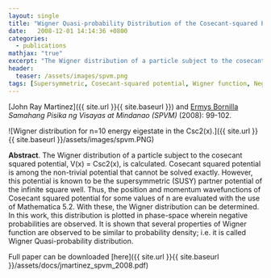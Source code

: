 ```yaml
---
layout: single
title: "Wigner Quasi-probability Distribution of the Cosecant-squared Potential Well"
date:   2008-12-01 14:14:36 +0800
categories: 
  - publications
mathjax: "true"
excerpt: "The Wigner distribution of a particle subject to the cosecant squared potential, V (x) = Csc2(x), is calculated."
header:
  teaser: /assets/images/spvm.png
tags: [Supersymmetric, Cosecant-squared potential, Wigner function, Negative probabilities, Probability density]
---
```

[John Ray Martinez]({{ site.url }}{{ site.baseurl }}) and [Ermys Bornilla](https://www.linkedin.com/in/ermys-bornilla-28b664108/)<br/>
*Samahang Pisika ng Visayas at Mindanao (SPVM)* (2008): 99-102.<br/>

![Wigner distribution for n=10 energy eigestate in the Csc2(x).]({{ site.url }}{{ site.baseurl }}/assets/images/spvm.PNG)

**Abstract**. The Wigner distribution of a particle subject to the cosecant squared potential, V(x) = Csc2(x), is calculated. Cosecant squared potential is among the non-trivial potential that cannot be solved exactly. However, this potential is known to be the supersymmetric (SUSY) partner potential of the infinite square well. Thus, the position and momentum wavefunctions of Cosecant squared potential for some values of n are evaluated with the use of Mathematica 5.2. With these, the Wigner distribution can be determined. In this work, this distribution is plotted in phase-space wherein negative probabilities are observed. It is shown that several properties of Wigner function are observed to be similar to probability density; i.e. it is called Wigner Quasi-probability distribution.

Full paper can be downloaded [here]({{ site.url }}{{ site.baseurl }}/assets/docs/jmartinez_spvm_2008.pdf)
